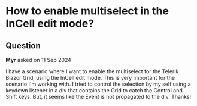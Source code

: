 # How to enable multiselect in the InCell edit mode?

## Question

**Myr** asked on 11 Sep 2024

I have a scenario where I want to enable the multiselect for the Telerik Blazor Grid, using the InCell edit mode. This is very important for the scenario I'm working with. I tried to control the selection by my self using a keydown listener in a div that contains the Grid to catch the Control and Shift keys. But, it seems like the Event is not propagated to the div. Thanks!
